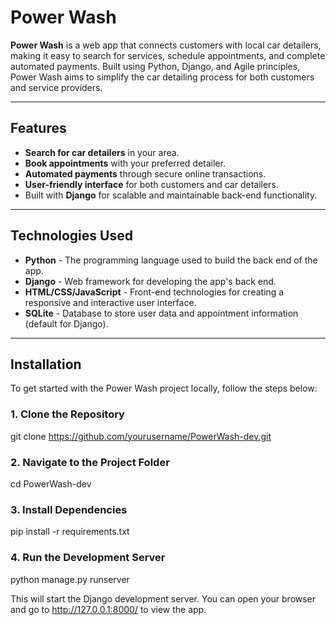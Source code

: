 # Power Wash

**Power Wash** is a web app that connects customers with local car detailers, making it easy to search for services, schedule appointments, and complete automated payments. Built using Python, Django, and Agile principles, Power Wash aims to simplify the car detailing process for both customers and service providers.

---

## Features

- **Search for car detailers** in your area.
- **Book appointments** with your preferred detailer.
- **Automated payments** through secure online transactions.
- **User-friendly interface** for both customers and car detailers.
- Built with **Django** for scalable and maintainable back-end functionality.

---

## Technologies Used

- **Python** - The programming language used to build the back end of the app.
- **Django** - Web framework for developing the app's back end.
- **HTML/CSS/JavaScript** - Front-end technologies for creating a responsive and interactive user interface.
- **SQLite** - Database to store user data and appointment information (default for Django).

---

## Installation

To get started with the Power Wash project locally, follow the steps below:

### 1. Clone the Repository

git clone https://github.com/yourusername/PowerWash-dev.git

### 2. Navigate to the Project Folder

cd PowerWash-dev

### 3. Install Dependencies

pip install -r requirements.txt

### 4. Run the Development Server

python manage.py runserver


This will start the Django development server. You can open your browser and go to http://127.0.0.1:8000/ to view the app.
